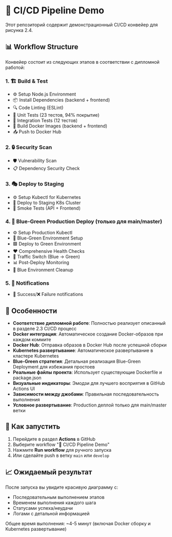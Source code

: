 # 🚀 CI/CD Pipeline Demo

Этот репозиторий содержит демонстрационный CI/CD конвейер для рисунка 2.4.

## 📊 Workflow Structure

Конвейер состоит из следующих этапов в соответствии с дипломной работой:

### 1. 🏗️ Build & Test
- ⚙️ Setup Node.js Environment
- 📦 Install Dependencies (backend + frontend)
- 🔍 Code Linting (ESLint)
- 🧪 Unit Tests (23 тестов, 94% покрытие)
- 🔗 Integration Tests (12 тестов)
- 🐳 Build Docker Images (backend + frontend)
- 📤 Push to Docker Hub

### 2. 🔒 Security Scan
- 🛡️ Vulnerability Scan
- 📋 Dependency Security Check

### 3. 🎭 Deploy to Staging
- ⚙️ Setup Kubectl for Kubernetes
- 🚀 Deploy to Staging K8s Cluster
- 💨 Smoke Tests (API + Frontend)

### 4. 🌟 Blue-Green Production Deploy (только для main/master)
- ⚙️ Setup Production Kubectl
- 🔄 Blue-Green Environment Setup
- 🟩 Deploy to Green Environment
- ❤️ Comprehensive Health Checks
- 🔀 Traffic Switch (Blue → Green)
- 📊 Post-Deploy Monitoring
- 🧹 Blue Environment Cleanup

### 5. 📢 Notifications
- 🎉 Success/❌ Failure notifications

## 🎯 Особенности

- **Соответствие дипломной работе**: Полностью реализует описанный в разделе 2.3 CI/CD процесс
- **Docker интеграция**: Автоматическое создание Docker-образов при каждом коммите
- **Docker Hub**: Отправка образов в Docker Hub после успешной сборки
- **Kubernetes развертывание**: Автоматическое развертывание в кластере Kubernetes
- **Blue-Green стратегия**: Детальная реализация Blue-Green Deployment для избежания простоев
- **Реальные файлы проекта**: Использует существующие Dockerfile и package.json
- **Визуальные индикаторы**: Эмодзи для лучшего восприятия в GitHub Actions UI
- **Зависимости между джобами**: Правильная последовательность выполнения
- **Условное развертывание**: Production деплой только для main/master ветки

## 🚀 Как запустить

1. Перейдите в раздел **Actions** в GitHub
2. Выберите workflow "🚀 CI/CD Pipeline Demo"
3. Нажмите **Run workflow** для ручного запуска
4. Или сделайте push в ветку `main` или `develop`

## 📈 Ожидаемый результат

После запуска вы увидите красивую диаграмму с:
- Последовательным выполнением этапов
- Временем выполнения каждого шага
- Статусами успеха/неудачи
- Логами с детальной информацией

Общее время выполнения: ~4-5 минут (включая Docker сборку и Kubernetes развертывание)
